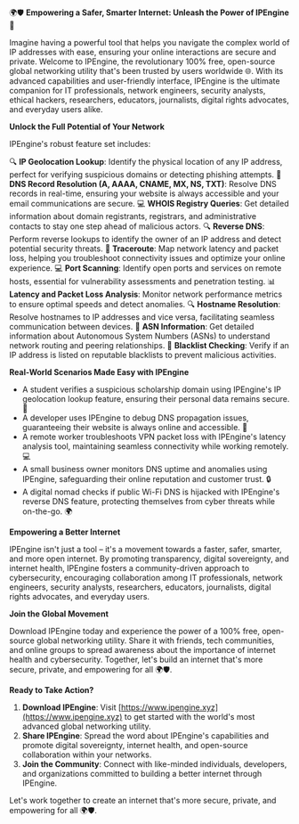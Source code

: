 🌍🛡️ **Empowering a Safer, Smarter Internet: Unleash the Power of IPEngine** 🚀

Imagine having a powerful tool that helps you navigate the complex world of IP addresses with ease, ensuring your online interactions are secure and private. Welcome to IPEngine, the revolutionary 100% free, open-source global networking utility that's been trusted by users worldwide 🌐. With its advanced capabilities and user-friendly interface, IPEngine is the ultimate companion for IT professionals, network engineers, security analysts, ethical hackers, researchers, educators, journalists, digital rights advocates, and everyday users alike.

**Unlock the Full Potential of Your Network**

IPEngine's robust feature set includes:

🔍 **IP Geolocation Lookup**: Identify the physical location of any IP address, perfect for verifying suspicious domains or detecting phishing attempts.
📡 **DNS Record Resolution (A, AAAA, CNAME, MX, NS, TXT)**: Resolve DNS records in real-time, ensuring your website is always accessible and your email communications are secure.
💻 **WHOIS Registry Queries**: Get detailed information about domain registrants, registrars, and administrative contacts to stay one step ahead of malicious actors.
🔍 **Reverse DNS**: Perform reverse lookups to identify the owner of an IP address and detect potential security threats.
🚀 **Traceroute**: Map network latency and packet loss, helping you troubleshoot connectivity issues and optimize your online experience.
💻 **Port Scanning**: Identify open ports and services on remote hosts, essential for vulnerability assessments and penetration testing.
📊 **Latency and Packet Loss Analysis**: Monitor network performance metrics to ensure optimal speeds and detect anomalies.
🔍 **Hostname Resolution**: Resolve hostnames to IP addresses and vice versa, facilitating seamless communication between devices.
🚨 **ASN Information**: Get detailed information about Autonomous System Numbers (ASNs) to understand network routing and peering relationships.
🚫 **Blacklist Checking**: Verify if an IP address is listed on reputable blacklists to prevent malicious activities.

**Real-World Scenarios Made Easy with IPEngine**

* A student verifies a suspicious scholarship domain using IPEngine's IP geolocation lookup feature, ensuring their personal data remains secure. 📝
* A developer uses IPEngine to debug DNS propagation issues, guaranteeing their website is always online and accessible. 🚀
* A remote worker troubleshoots VPN packet loss with IPEngine's latency analysis tool, maintaining seamless connectivity while working remotely. 💻
* A small business owner monitors DNS uptime and anomalies using IPEngine, safeguarding their online reputation and customer trust. 🔒
* A digital nomad checks if public Wi-Fi DNS is hijacked with IPEngine's reverse DNS feature, protecting themselves from cyber threats while on-the-go. 🌍

**Empowering a Better Internet**

IPEngine isn't just a tool – it's a movement towards a faster, safer, smarter, and more open internet. By promoting transparency, digital sovereignty, and internet health, IPEngine fosters a community-driven approach to cybersecurity, encouraging collaboration among IT professionals, network engineers, security analysts, researchers, educators, journalists, digital rights advocates, and everyday users.

**Join the Global Movement**

Download IPEngine today and experience the power of a 100% free, open-source global networking utility. Share it with friends, tech communities, and online groups to spread awareness about the importance of internet health and cybersecurity. Together, let's build an internet that's more secure, private, and empowering for all 🌍🛡️.

**Ready to Take Action?**

1. **Download IPEngine**: Visit [https://www.ipengine.xyz](https://www.ipengine.xyz) to get started with the world's most advanced global networking utility.
2. **Share IPEngine**: Spread the word about IPEngine's capabilities and promote digital sovereignty, internet health, and open-source collaboration within your networks.
3. **Join the Community**: Connect with like-minded individuals, developers, and organizations committed to building a better internet through IPEngine.

Let's work together to create an internet that's more secure, private, and empowering for all 🌍🛡️.